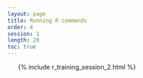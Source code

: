 ```yaml
---
layout: page
title: Running R commands
order: 4
session: 1
length: 20
toc: true
---
```




<ol>
{% include r_training_session_2.html %}
</ol>


